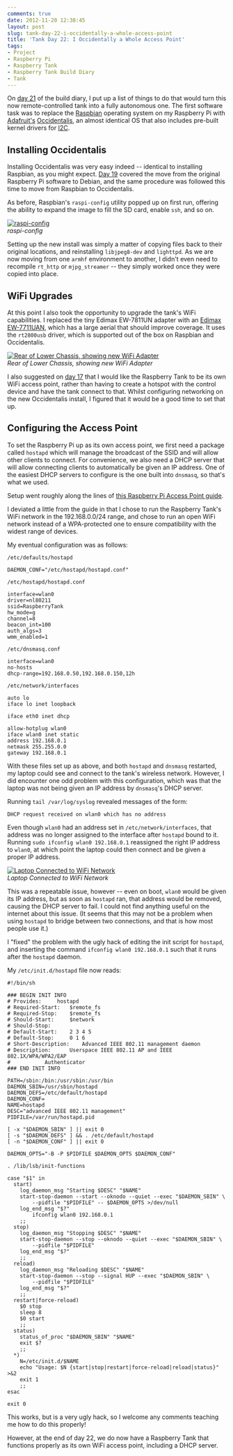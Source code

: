 ```yaml
---
comments: true
date: 2012-11-20 12:38:45
layout: post
slug: tank-day-22-i-occidentally-a-whole-access-point
title: 'Tank Day 22: I Occidentally a Whole Access Point'
tags:
- Project
- Raspberry Pi
- Raspberry Tank
- Raspberry Tank Build Diary
- Tank
---
```


On [day 21](../tank-day-21-designing-for-autonomy/) of the build diary, I put up a list of things to do that would turn this now remote-controlled tank into a fully autonomous one.  The first software task was to replace the [Raspbian](http://www.raspbian.org/) operating system on my Raspberry Pi with [Adafruit's](http://www.adafruit.com/) [Occidentalis](http://learn.adafruit.com/adafruit-raspberry-pi-educational-linux-distro/overview), an almost identical OS that also includes pre-built kernel drivers for [I2C](http://en.wikipedia.org/wiki/I%C2%B2C).

## Installing Occidentalis

Installing Occidentalis was very easy indeed -- identical to installing Raspbian, as you might expect.  [Day 19](../tank-day-19-the-move-to-raspbian/) covered the move from the original Raspberry Pi software to Debian, and the same procedure was followed this time to move from Raspbian to Occidentalis.

As before, Raspbian's `raspi-config` utility popped up on first run, offering the ability to expand the image to fill the SD card, enable `ssh`, and so on.

[![raspi-config](/hardware/raspberry-tank/2012-11-19_14-01-58_793-600x338.jpg)](/hardware/raspberry-tank/2012-11-19_14-01-58_793.jpg)<br/>
_raspi-config_

Setting up the new install was simply a matter of copying files back to their original locations, and reinstalling `libjpeg8-dev` and `lighttpd`.  As we are now moving from one `armhf` environment to another, I didn't even need to recompile `rt_http` or `mjpg_streamer` -- they simply worked once they were copied into place.

## WiFi Upgrades

At this point I also took the opportunity to upgrade the tank's WiFi capabilities.  I replaced the tiny Edimax EW-7811UN adapter with an [Edimax EW-7711UAN](http://www.amazon.co.uk/Edimax-EW-7711UAN-150Mbps-Wireless-802-11n/dp/B001KOTDDU/ref=sr_1_1?ie=UTF8&qid=1353413204&sr=8-1), which has a large aerial that should improve coverage. It uses the `rt2800usb` driver, which is supported out of the box on Raspbian and Occidentalis.

[![Rear of Lower Chassis, showing new WiFi Adapter](/hardware/raspberry-tank/2012-11-19_12-30-39_406-600x338.jpg)](/hardware/raspberry-tank/2012-11-19_12-30-39_406.jpg)<br/>
_Rear of Lower Chassis, showing new WiFi Adapter_

I also suggested on [day 17](../tank-day-17-whats-missing/) that I would like the Raspberry Tank to be its own WiFi access point, rather than having to create a hotspot with the control device and have the tank connect to that. Whilst configuring networking on the new Occidentalis install, I figured that it would be a good time to set that up.

## Configuring the Access Point

To set the Raspberry Pi up as its own access point, we first need a package called `hostapd` which will manage the broadcast of the SSID and will allow other clients to connect. For convenience, we also need a DHCP server that will allow connecting clients to automatically be given an IP address. One of the easiest DHCP servers to configure is the one built into `dnsmasq`, so that's what we used.

Setup went roughly along the lines of [this Raspberry Pi Access Point guide](http://sirlagz.net/2012/08/09/how-to-use-the-raspberry-pi-as-a-wireless-access-pointrouter-part-1/).

I deviated a little from the guide in that I chose to run the Raspberry Tank's WiFi network in the 192.168.0.0/24 range, and chose to run an open WiFi network instead of a WPA-protected one to ensure compatibility with the widest range of devices.

My eventual configuration was as follows:

`/etc/defaults/hostapd`

    DAEMON_CONF="/etc/hostapd/hostapd.conf"


`/etc/hostapd/hostapd.conf`

    interface=wlan0
    driver=nl80211
    ssid=RaspberryTank
    hw_mode=g
    channel=8
    beacon_int=100
    auth_algs=3
    wmm_enabled=1


`/etc/dnsmasq.conf`

    interface=wlan0
    no-hosts
    dhcp-range=192.168.0.50,192.168.0.150,12h


`/etc/network/interfaces`

    auto lo
    iface lo inet loopback

    iface eth0 inet dhcp

    allow-hotplug wlan0
    iface wlan0 inet static
    address 192.168.0.1
    netmask 255.255.0.0
    gateway 192.168.0.1


With these files set up as above, and both `hostapd` and `dnsmasq` restarted, my laptop could see and connect to the tank's wireless network. However, I did encounter one odd problem with this configuration, which was that the laptop was not being given an IP address by `dnsmasq`'s DHCP server.

Running `tail /var/log/syslog` revealed messages of the form:

    DHCP request received on wlan0 which has no address

Even though `wlan0` had an address set in `/etc/network/interfaces`, that address was no longer assigned to the interface after `hostapd` bound to it.  Running `sudo ifconfig wlan0 192.168.0.1` reassigned the right IP address to `wlan0`, at which point the laptop could then connect and be given a proper IP address.

[![Laptop Connected to WiFi Network](/hardware/raspberry-tank/connected.png)](/hardware/raspberry-tank/connected.png)<br/>
_Laptop Connected to WiFi Network_

This was a repeatable issue, however -- even on boot, `wlan0` would be given its IP address, but as soon as `hostapd` ran, that address would be removed, causing the DHCP server to fail. I could not find anything useful on the internet about this issue. (It seems that this may not be a problem when using `hostapd` to bridge between two connections, and that is how most people use it.)

I "fixed" the problem with the ugly hack of editing the init script for `hostapd`, and inserting the command `ifconfig wlan0 192.168.0.1` such that it runs after the `hostapd` daemon.

My `/etc/init.d/hostapd` file now reads:

    #!/bin/sh

    ### BEGIN INIT INFO
    # Provides:		hostapd
    # Required-Start:	$remote_fs
    # Required-Stop:	$remote_fs
    # Should-Start:		$network
    # Should-Stop:
    # Default-Start:	2 3 4 5
    # Default-Stop:		0 1 6
    # Short-Description:	Advanced IEEE 802.11 management daemon
    # Description:		Userspace IEEE 802.11 AP and IEEE 802.1X/WPA/WPA2/EAP
    #			Authenticator
    ### END INIT INFO

    PATH=/sbin:/bin:/usr/sbin:/usr/bin
    DAEMON_SBIN=/usr/sbin/hostapd
    DAEMON_DEFS=/etc/default/hostapd
    DAEMON_CONF=
    NAME=hostapd
    DESC="advanced IEEE 802.11 management"
    PIDFILE=/var/run/hostapd.pid

    [ -x "$DAEMON_SBIN" ] || exit 0
    [ -s "$DAEMON_DEFS" ] && . /etc/default/hostapd
    [ -n "$DAEMON_CONF" ] || exit 0

    DAEMON_OPTS="-B -P $PIDFILE $DAEMON_OPTS $DAEMON_CONF"

    . /lib/lsb/init-functions

    case "$1" in
      start)
    	log_daemon_msg "Starting $DESC" "$NAME"
    	start-stop-daemon --start --oknodo --quiet --exec "$DAEMON_SBIN" \
    		--pidfile "$PIDFILE" -- $DAEMON_OPTS >/dev/null
    	log_end_msg "$?"
            ifconfig wlan0 192.168.0.1
    	;;
      stop)
    	log_daemon_msg "Stopping $DESC" "$NAME"
    	start-stop-daemon --stop --oknodo --quiet --exec "$DAEMON_SBIN" \
    		--pidfile "$PIDFILE"
    	log_end_msg "$?"
    	;;
      reload)
      	log_daemon_msg "Reloading $DESC" "$NAME"
    	start-stop-daemon --stop --signal HUP --exec "$DAEMON_SBIN" \
    		--pidfile "$PIDFILE"
    	log_end_msg "$?"
    	;;
      restart|force-reload)
      	$0 stop
    	sleep 8
    	$0 start
    	;;
      status)
    	status_of_proc "$DAEMON_SBIN" "$NAME"
    	exit $?
    	;;
      *)
    	N=/etc/init.d/$NAME
    	echo "Usage: $N {start|stop|restart|force-reload|reload|status}" >&2
    	exit 1
    	;;
    esac

    exit 0

This works, but is a very ugly hack, so I welcome any comments teaching me how to do this properly!

However, at the end of day 22, we do now have a Raspberry Tank that functions properly as its own WiFi access point, including a DHCP server.
